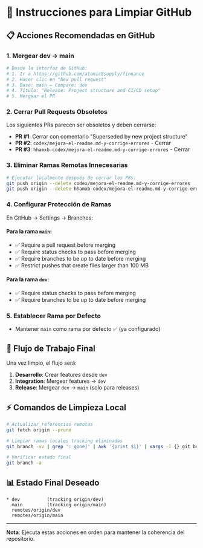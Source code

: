 # 🧹 Instrucciones para Limpiar GitHub

## 📋 Acciones Recomendadas en GitHub

### 1. **Mergear dev → main**
```bash
# Desde la interfaz de GitHub:
# 1. Ir a https://github.com/atomic0supply/finnance
# 2. Hacer clic en "New pull request"
# 3. Base: main ← Compare: dev
# 4. Título: "Release: Project structure and CI/CD setup"
# 5. Mergear el PR
```

### 2. **Cerrar Pull Requests Obsoletos**
Los siguientes PRs parecen ser obsoletos y deben cerrarse:
- **PR #1**: Cerrar con comentario "Superseded by new project structure"
- **PR #2**: `codex/mejora-el-readme.md-y-corrige-errores` - Cerrar
- **PR #3**: `hhamxb-codex/mejora-el-readme.md-y-corrige-errores` - Cerrar

### 3. **Eliminar Ramas Remotas Innecesarias**
```bash
# Ejecutar localmente después de cerrar los PRs:
git push origin --delete codex/mejora-el-readme.md-y-corrige-errores
git push origin --delete hhamxb-codex/mejora-el-readme.md-y-corrige-errores
```

### 4. **Configurar Protección de Ramas**
En GitHub → Settings → Branches:

#### Para la rama `main`:
- ✅ Require a pull request before merging
- ✅ Require status checks to pass before merging
- ✅ Require branches to be up to date before merging
- ✅ Restrict pushes that create files larger than 100 MB

#### Para la rama `dev`:
- ✅ Require status checks to pass before merging
- ✅ Require branches to be up to date before merging

### 5. **Establecer Rama por Defecto**
- Mantener `main` como rama por defecto ✅ (ya configurado)

## 🔄 Flujo de Trabajo Final

Una vez limpio, el flujo será:

1. **Desarrollo**: Crear features desde `dev`
2. **Integration**: Mergear features → `dev`
3. **Release**: Mergear `dev` → `main` (solo para releases)

## ⚡ Comandos de Limpieza Local

```bash
# Actualizar referencias remotas
git fetch origin --prune

# Limpiar ramas locales tracking eliminadas
git branch -vv | grep ': gone]' | awk '{print $1}' | xargs -I {} git branch -d {}

# Verificar estado final
git branch -a
```

## 📊 Estado Final Deseado

```
* dev          (tracking origin/dev)
  main         (tracking origin/main)
  remotes/origin/dev
  remotes/origin/main
```

---

**Nota**: Ejecuta estas acciones en orden para mantener la coherencia del repositorio.
